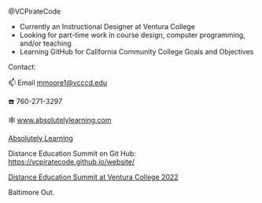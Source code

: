 @VCPirateCode

+ Currently an Instructional Designer at Ventura College
+ Looking for part-time work in course design, computer programming, and/or teaching
+ Learning GitHub for California Community College Goals and Objectives 

Contact:

📫 Email mmoore1@vcccd.edu

☎️ 760-271-3297

🕸️ www.absolutelylearning.com

[Absolutely Learning](http://www.absolutelylearning.com) 

Distance Education Summit on Git Hub: https://vcpiratecode.github.io/website/ 

[Distance Education Summit at Ventura College 2022](https://vcpiratecode.github.io/website/)

Baltimore Out. 

<!---
VCPirateCode/VCPirateCode is a ✨ special ✨ repository because its `README.md` (this file) appears on your GitHub profile.
You can click the Preview link to take a look at your changes.
---
